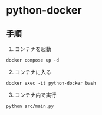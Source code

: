 # python-docker

## 手順
1. コンテナを起動
```
docker compose up -d
```

2. コンテナに入る
```
docker exec -it python-docker bash
```

3. コンテナ内で実行
```
python src/main.py
```